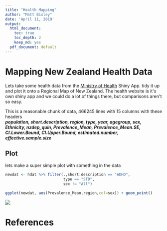 ```yaml
---
title: "Health Mapping"
author: "Matt Bixley"
date: 'April 11, 2019'
output:
  html_document:
    toc: true
    toc_depth: 2
    keep_md: yes
  pdf_document: default
---
```






# Mapping New Zealand Health Data

Lets take some health data from the [Ministry of Health](https://minhealthnz.shinyapps.io/nz-health-survey-2014-17-regional-update/_w_ffcb33f6/#!/home) Shiny App. tidy it up and plot it onto a Regional Map of New Zealand. The health website is it's own shiny app and we could do a lot of things there, but comparisons aren't so easy.



This is a reasonable chunk of data, 466245 lines with 15 columns with these headers   
***population, short.description, region, type, year, agegroup, sex, Ethnicity, nzdep_quin, Prevalence_Mean, Prevalence_Mean.SE, CI.Lower.Bound, CI.Upper.Bound, estimated.number, effective.sample.size***

## Plot
lets make a super simple plot with something in the data

```r
newdat <- hdat %>% filter(.,short.description == "ADHD", 
                          type == "STD", 
                          sex != "All")

ggplot(newdat, aes(Prevalence_Mean,region,col=sex)) + geom_point()
```

![](HealthMap_files/figure-html/unnamed-chunk-1-1.png)<!-- -->

# References
